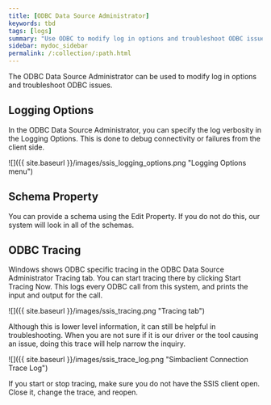 ```yaml
---
title: [ODBC Data Source Administrator]
keywords: tbd
tags: [logs]
summary: "Use ODBC to modify log in options and troubleshoot ODBC issues."
sidebar: mydoc_sidebar
permalink: /:collection/:path.html
---
```

The ODBC Data Source Administrator can be used to modify log in options and troubleshoot ODBC issues.

## Logging Options

In the ODBC Data Source Administrator, you can specify the log verbosity in the Logging Options. This is done to debug connectivity or failures from the client side.

![]({{ site.baseurl }}/images/ssis_logging_options.png "Logging Options menu")

## Schema Property

You can provide a schema using the Edit Property. If you do not do this, our system will look in all of the schemas.

## ODBC Tracing

Windows shows ODBC specific tracing in the ODBC Data Source Administrator Tracing tab. You can start tracing there by clicking Start Tracing Now. This logs every ODBC call from this system, and prints the input and output for the call.

![]({{ site.baseurl }}/images/ssis_tracing.png "Tracing tab")

Although this is lower level information, it can still be helpful in troubleshooting. When you are not sure if it is our driver or the tool causing an issue, doing this trace will help narrow the inquiry.

![]({{ site.baseurl }}/images/ssis_trace_log.png "Simbaclient Connection Trace Log")

If you start or stop tracing, make sure you do not have the SSIS client open. Close it, change the trace, and reopen.
